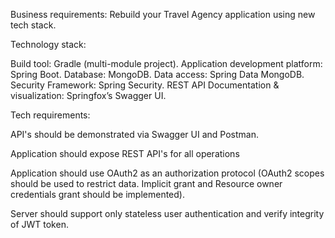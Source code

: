 Business requirements: Rebuild your Travel Agency application using new tech stack.

Technology stack:

Build tool: Gradle (multi-module project).
Application development platform: Spring Boot.
Database: MongoDB.
Data access: Spring Data MongoDB.
Security Framework: Spring Security.
REST API Documentation & visualization: Springfox’s Swagger UI.


Tech requirements:

API's should be demonstrated via Swagger UI and Postman.

Application should expose REST API's for all operations 

Application should use OAuth2 as an authorization protocol (OAuth2 scopes should be used to restrict data. Implicit grant and Resource owner credentials grant should be implemented).

Server should support only stateless user authentication and verify integrity of JWT token. 
